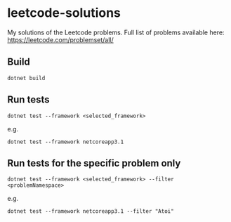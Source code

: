 # leetcode-solutions
My solutions of the Leetcode problems. Full list of problems available here: https://leetcode.com/problemset/all/

## Build
```
dotnet build
```

## Run tests
```
dotnet test --framework <selected_framework>
```
e.g.
```
dotnet test --framework netcoreapp3.1
```

## Run tests for the specific problem only
```
dotnet test --framework <selected_framework> --filter <problemNamespace>
```
e.g.
```
dotnet test --framework netcoreapp3.1 --filter "Atoi"
```
